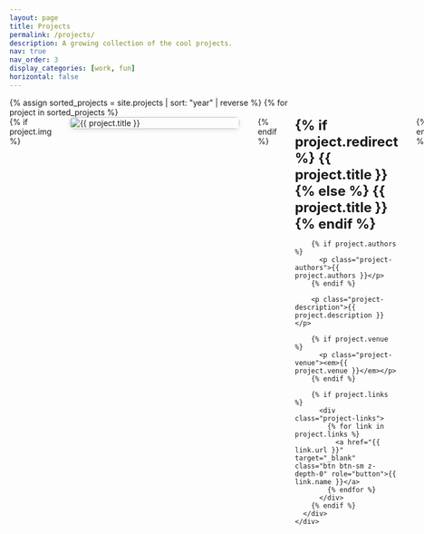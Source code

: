 ```yaml
---
layout: page
title: Projects
permalink: /projects/
description: A growing collection of the cool projects.
nav: true
nav_order: 3
display_categories: [work, fun]
horizontal: false
---
```


<div class="projects-timeline">
{% assign sorted_projects = site.projects | sort: "year" | reverse %}
{% for project in sorted_projects %}
  <div class="project-item">
    <div class="project-row">
      {% if project.img %}
      <div class="project-image">
        <img src="{{ project.img | relative_url }}" alt="{{ project.title }}">
      </div>
      {% endif %}
      <div class="project-content">
        <h3 class="project-title">
          {% if project.redirect %}
            <a href="{{ project.redirect }}" target="_blank">{{ project.title }}</a>
          {% else %}
            <a href="{{ project.url | relative_url }}">{{ project.title }}</a>
          {% endif %}
        </h3>
        
        {% if project.authors %}
          <p class="project-authors">{{ project.authors }}</p>
        {% endif %}
        
        <p class="project-description">{{ project.description }}</p>
        
        {% if project.venue %}
          <p class="project-venue"><em>{{ project.venue }}</em></p>
        {% endif %}
        
        {% if project.links %}
          <div class="project-links">
            {% for link in project.links %}
              <a href="{{ link.url }}" target="_blank" class="btn btn-sm z-depth-0" role="button">{{ link.name }}</a>
            {% endfor %}
          </div>
        {% endif %}
      </div>
    </div>
  </div>
{% endfor %}
</div>

<style>
.projects-timeline {
  max-width: 1000px;
  margin: 0 auto;
}

.project-item {
  margin-bottom: 3rem;
  padding-bottom: 2rem;
  border-bottom: 1px solid #e0e0e0;
}

.project-item:last-child {
  border-bottom: none;
}

.project-row {
  display: flex;
  gap: 2rem;
  align-items: flex-start;
}

.project-image {
  flex-shrink: 0;
  width: 300px;
}

.project-image img {
  width: 100%;
  height: auto;
  border-radius: 8px;
  box-shadow: 0 2px 8px rgba(0,0,0,0.1);
}

.project-content {
  flex: 1;
}

.project-title {
  margin-top: 0;
  margin-bottom: 0.5rem;
  font-size: 1.5rem;
}

.project-title a {
  color: var(--global-theme-color);
  text-decoration: none;
}

.project-title a:hover {
  text-decoration: underline;
}

.project-authors {
  color: #666;
  font-size: 0.95rem;
  margin-bottom: 0.5rem;
}

.project-description {
  margin-bottom: 0.5rem;
}

.project-venue {
  color: #666;
  margin-bottom: 1rem;
}

.project-links {
  display: flex;
  gap: 0.5rem;
  flex-wrap: wrap;
}

.project-links .btn {
  background-color: var(--global-theme-color);
  color: white;
  border: none;
  padding: 0.4rem 1rem;
  text-decoration: none;
  border-radius: 4px;
  font-size: 0.9rem;
}

.project-links .btn:hover {
  opacity: 0.9;
}

@media (max-width: 768px) {
  .project-row {
    flex-direction: column;
  }
  
  .project-image {
    width: 100%;
  }
}
</style>